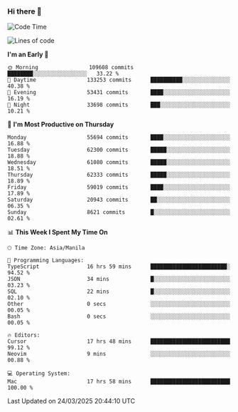 ### Hi there 👋

<!--START_SECTION:waka-->
![Code Time](http://img.shields.io/badge/Code%20Time-5%2C956%20hrs%2010%20mins-blue)

![Lines of code](https://img.shields.io/badge/From%20Hello%20World%20I%27ve%20Written-123.5%20million%20lines%20of%20code-blue)

**I'm an Early 🐤** 

```text
🌞 Morning                109608 commits      ████████░░░░░░░░░░░░░░░░░   33.22 % 
🌆 Daytime                133253 commits      ██████████░░░░░░░░░░░░░░░   40.38 % 
🌃 Evening                53431 commits       ████░░░░░░░░░░░░░░░░░░░░░   16.19 % 
🌙 Night                  33698 commits       ███░░░░░░░░░░░░░░░░░░░░░░   10.21 % 
```
📅 **I'm Most Productive on Thursday** 

```text
Monday                   55694 commits       ████░░░░░░░░░░░░░░░░░░░░░   16.88 % 
Tuesday                  62300 commits       █████░░░░░░░░░░░░░░░░░░░░   18.88 % 
Wednesday                61080 commits       █████░░░░░░░░░░░░░░░░░░░░   18.51 % 
Thursday                 62333 commits       █████░░░░░░░░░░░░░░░░░░░░   18.89 % 
Friday                   59019 commits       ████░░░░░░░░░░░░░░░░░░░░░   17.89 % 
Saturday                 20943 commits       ██░░░░░░░░░░░░░░░░░░░░░░░   06.35 % 
Sunday                   8621 commits        █░░░░░░░░░░░░░░░░░░░░░░░░   02.61 % 
```


📊 **This Week I Spent My Time On** 

```text
🕑︎ Time Zone: Asia/Manila

💬 Programming Languages: 
TypeScript               16 hrs 59 mins      ████████████████████████░   94.52 % 
JSON                     34 mins             █░░░░░░░░░░░░░░░░░░░░░░░░   03.23 % 
SQL                      22 mins             █░░░░░░░░░░░░░░░░░░░░░░░░   02.10 % 
Other                    0 secs              ░░░░░░░░░░░░░░░░░░░░░░░░░   00.05 % 
Bash                     0 secs              ░░░░░░░░░░░░░░░░░░░░░░░░░   00.05 % 

🔥 Editors: 
Cursor                   17 hrs 48 mins      █████████████████████████   99.12 % 
Neovim                   9 mins              ░░░░░░░░░░░░░░░░░░░░░░░░░   00.88 % 

💻 Operating System: 
Mac                      17 hrs 58 mins      █████████████████████████   100.00 % 
```


 Last Updated on 24/03/2025 20:44:10 UTC
<!--END_SECTION:waka-->


<!--
**rad182/rad182** is a ✨ _special_ ✨ repository because its `README.md` (this file) appears on your GitHub profile.

Here are some ideas to get you started:

- 🔭 I’m currently working on ...
- 🌱 I’m currently learning ...
- 👯 I’m looking to collaborate on ...
- 🤔 I’m looking for help with ...
- 💬 Ask me about ...
- 📫 How to reach me: ...
- 😄 Pronouns: ...
- ⚡ Fun fact: ...
-->

